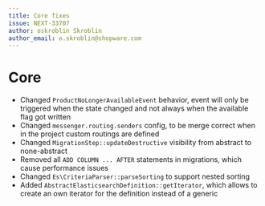 ```yaml
---
title: Core fixes
issue: NEXT-33707
author: oskroblin Skroblin
author_email: o.skroblin@shopware.com
---
```


# Core
* Changed `ProductNoLongerAvailableEvent` behavior, event will only be triggered when the state changed and not always when the available flag got written
* Changed `messenger.routing.senders` config, to be merge correct when in the project custom routings are defined
* Changed `MigrationStep::updateDestructive` visibility from abstract to none-abstract
* Removed all `ADD COLUMN ... AFTER` statements in migrations, which cause performance issues 
* Changed `Es\CriteriaParser::parseSorting` to support nested sorting
* Added `AbstractElasticsearchDefinition::getIterator`, which allows to create an own iterator for the definition instead of a generic

